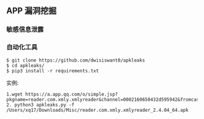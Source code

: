 ## APP 漏洞挖掘

### 敏感信息泄露

### 自动化工具

```
$ git clone https://github.com/dwisiswant0/apkleaks
$ cd apkleaks/
$ pip3 install -r requirements.txt
```

实例:

```
1.wget https://a.app.qq.com/o/simple.jsp?pkgname=reader.com.xmly.xmlyreader&channel=0002160650432d595942&fromcase=60001
2. python3 apkleaks.py -f /Users/xq17/Downloads/Misc/reader.com.xmly.xmlyreader_2.4.04_64.apk
```

